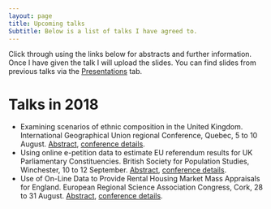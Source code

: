```yaml
---
layout: page
title: Upcoming talks
Subtitle: Below is a list of talks I have agreed to.
---
```


Click through using the links below for abstracts and further information. Once I have given the talk I will upload the slides. You can find slides from previous talks via the [Presentations](https://speakerdeck.com/niklomax/) tab.

# Talks in 2018
- Examining scenarios of ethnic composition in the United Kingdom. International Geographical Union regional Conference, Quebec, 5 to 10 August. [Abstract](2018-05-29-Quebec), [conference details](http://igu2018.ulaval.ca).
- Using online e-petition data to estimate EU referendum results for UK Parliamentary Constituencies. British Society for Population Studies, Winchester, 10 to 12 September. [Abstract](/_posts/2018-05-29-Winchester.md), [conference details](http://www.lse.ac.uk/social-policy/research/Research-clusters/british-society-for-population-studies/annual-conference).
- Use of On-Line Data to Provide Rental Housing Market Mass Appraisals for England. European Regional Science Association Congress, Cork, 28 to 31 August. [Abstract](_posts/2018-05-29-Cork.md), [conference details](http://ersa.org/events/58th-ersa-congress/).
